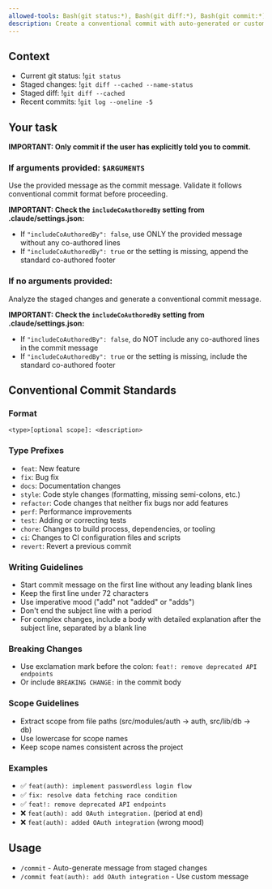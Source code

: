 ```yaml
---
allowed-tools: Bash(git status:*), Bash(git diff:*), Bash(git commit:*), Bash(git log:*)
description: Create a conventional commit with auto-generated or custom message
---
```


## Context

- Current git status: !`git status`
- Staged changes: !`git diff --cached --name-status`
- Staged diff: !`git diff --cached`
- Recent commits: !`git log --oneline -5`

## Your task

**IMPORTANT: Only commit if the user has explicitly told you to commit.**

### If arguments provided: `$ARGUMENTS`

Use the provided message as the commit message. Validate it follows conventional commit format before proceeding.

**IMPORTANT: Check the `includeCoAuthoredBy` setting from .claude/settings.json:**

- If `"includeCoAuthoredBy": false`, use ONLY the provided message without any co-authored lines
- If `"includeCoAuthoredBy": true` or the setting is missing, append the standard co-authored footer

### If no arguments provided:

Analyze the staged changes and generate a conventional commit message.

**IMPORTANT: Check the `includeCoAuthoredBy` setting from .claude/settings.json:**

- If `"includeCoAuthoredBy": false`, do NOT include any co-authored lines in the commit message
- If `"includeCoAuthoredBy": true` or the setting is missing, include the standard co-authored footer

## Conventional Commit Standards

### Format

`<type>[optional scope]: <description>`

### Type Prefixes

- `feat`: New feature
- `fix`: Bug fix
- `docs`: Documentation changes
- `style`: Code style changes (formatting, missing semi-colons, etc.)
- `refactor`: Code changes that neither fix bugs nor add features
- `perf`: Performance improvements
- `test`: Adding or correcting tests
- `chore`: Changes to build process, dependencies, or tooling
- `ci`: Changes to CI configuration files and scripts
- `revert`: Revert a previous commit

### Writing Guidelines

- Start commit message on the first line without any leading blank lines
- Keep the first line under 72 characters
- Use imperative mood ("add" not "added" or "adds")
- Don't end the subject line with a period
- For complex changes, include a body with detailed explanation after the subject line, separated by a blank line

### Breaking Changes

- Use exclamation mark before the colon: `feat!: remove deprecated API endpoints`
- Or include `BREAKING CHANGE:` in the commit body

### Scope Guidelines

- Extract scope from file paths (src/modules/auth → auth, src/lib/db → db)
- Use lowercase for scope names
- Keep scope names consistent across the project

### Examples

- ✅ `feat(auth): implement passwordless login flow`
- ✅ `fix: resolve data fetching race condition`
- ✅ `feat!: remove deprecated API endpoints`
- ❌ `feat(auth): add OAuth integration.` (period at end)
- ❌ `feat(auth): added OAuth integration` (wrong mood)

## Usage

- `/commit` - Auto-generate message from staged changes
- `/commit feat(auth): add OAuth integration` - Use custom message
